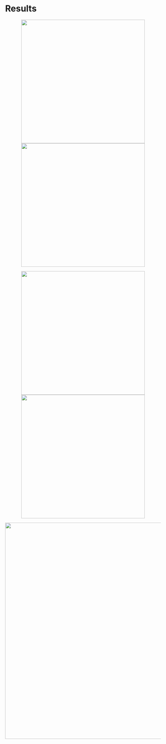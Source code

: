 # Results 
<p float="left" align="center">
          <img src="../images/ref-1.jpg" width="400"/>
          <img src="../images/table-1.jpg" width="400"/>
</p>
<p float="left" align="center">
<img src="../images/general-1.jpg" width="400"/>
<img src="../images/meta-1.jpg" width="400"/>
</p>

<p float="left" align="center">
<img src="../images/results.jpg" width="700">
</p>
